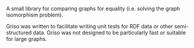 A small library for comparing graphs for equality (i.e. solving the graph isomorphism problem). 

Griso was written to facilitate writing unit tests for RDF data or other semi-structured data. Griso was not designed to be particularly fast or suitable for large graphs.
